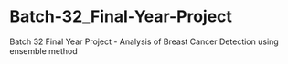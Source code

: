 # Batch-32_Final-Year-Project
Batch 32 Final Year Project - Analysis of Breast Cancer Detection using ensemble method
